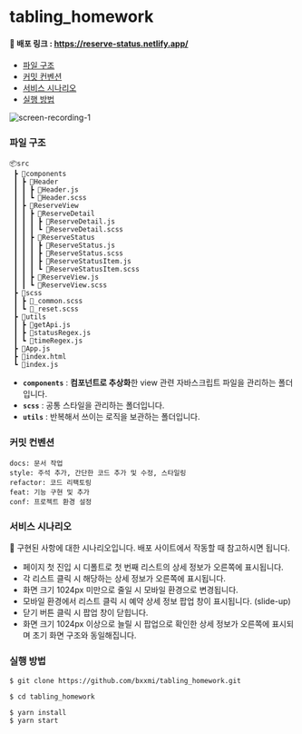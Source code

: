 # tabling_homework

#### 🔗 배포 링크 : https://reserve-status.netlify.app/

* [파일 구조](#파일-구조)
* [커밋 컨벤션](#커밋-컨벤션)
* [서비스 시나리오](#서비스-시나리오)
* [실행 방법](#실행-방법)

![screen-recording-_1_](https://user-images.githubusercontent.com/56878724/158054291-62edfcd4-ee1e-4daa-8047-6b5e4661ea15.gif)

### 파일 구조

```
📦src
 ┣ 📂components
 ┃ ┣ 📂Header
 ┃ ┃ ┣ 📜Header.js
 ┃ ┃ ┗ 📜Header.scss
 ┃ ┣ 📂ReserveView
 ┃ ┃ ┣ 📂ReserveDetail
 ┃ ┃ ┃ ┣ 📜ReserveDetail.js
 ┃ ┃ ┃ ┗ 📜ReserveDetail.scss
 ┃ ┃ ┣ 📂ReserveStatus
 ┃ ┃ ┃ ┣ 📜ReserveStatus.js
 ┃ ┃ ┃ ┣ 📜ReserveStatus.scss
 ┃ ┃ ┃ ┣ 📜ReserveStatusItem.js
 ┃ ┃ ┃ ┗ 📜ReserveStatusItem.scss
 ┃ ┃ ┣ 📜ReserveView.js
 ┃ ┃ ┗ 📜ReserveView.scss
 ┣ 📂scss
 ┃ ┣ 📜_common.scss
 ┃ ┗ 📜_reset.scss
 ┣ 📂utils
 ┃ ┣ 📜getApi.js
 ┃ ┣ 📜statusRegex.js
 ┃ ┗ 📜timeRegex.js
 ┣ 📜App.js
 ┣ 📜index.html
 ┗ 📜index.js
```

* <b>`components`</b> : **컴포넌트로 추상화**한 view 관련 자바스크립트 파일을 관리하는 폴더입니다.
* <b>`scss`</b> : 공통 스타일을 관리하는 폴더입니다.
* <b>`utils`</b> : 반복해서 쓰이는 로직을 보관하는 폴더입니다.


### 커밋 컨벤션

```
docs: 문서 작업
style: 주석 추가, 간단한 코드 추가 및 수정, 스타일링
refactor: 코드 리팩토링 
feat: 기능 구현 및 추가
conf: 프로젝트 환경 설정
```

### 서비스 시나리오

📌 구현된 사항에 대한 시나리오입니다. 배포 사이트에서 작동할 때 참고하시면 됩니다.

* 페이지 첫 진입 시 디폴트로 첫 번째 리스트의 상세 정보가 오른쪽에 표시됩니다.
* 각 리스트 클릭 시 해당하는 상세 정보가 오른쪽에 표시됩니다.
* 화면 크기 1024px 미만으로 줄일 시 모바일 환경으로 변경됩니다.
* 모바일 환경에서 리스트 클릭 시 예약 상세 정보 팝업 창이 표시됩니다. (slide-up)
* 닫기 버튼 클릭 시 팝업 창이 닫힙니다.
* 화면 크기 1024px 이상으로 늘릴 시 팝업으로 확인한 상세 정보가 오른쪽에 표시되며 초기 화면 구조와 동일해집니다.

### 실행 방법

```
$ git clone https://github.com/bxxmi/tabling_homework.git

$ cd tabling_homework

$ yarn install
$ yarn start
```
